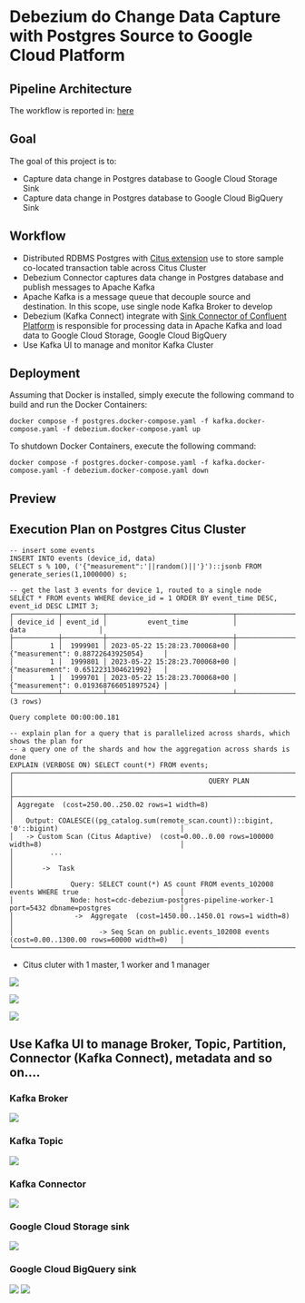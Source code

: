 # Debezium do Change Data Capture with Postgres Source to Google Cloud Platform

## Pipeline Architecture

The workflow is reported in: [here](https://app.diagrams.net/#G1Z49aNm1p2B1VoEbvWlsSvBCsZn95zdLD)

## Goal

The goal of this project is to:
-   Capture data change in Postgres database to Google Cloud Storage Sink
-   Capture data change in Postgres database to Google Cloud BigQuery Sink

## Workflow
-   Distributed RDBMS Postgres with [Citus extension](https://github.com/citusdata/citus) use to store sample co-located transaction table across Citus Cluster
-   Debezium Connector captures data change in Postgres database and publish messages to Apache Kafka
-   Apache Kafka is a message queue that decouple source and destination. In this scope, use single node Kafka Broker to develop
-   Debezium (Kafka Connect) integrate with [Sink Connector of Confluent Platform](https://docs.confluent.io/platform/current/connect/kafka_connectors.html) is responsible for processing data in Apache Kafka and load data to Google Cloud Storage, Google Cloud BigQuery
-   Use Kafka UI to manage and monitor Kafka Cluster

## Deployment

Assuming that Docker is installed, simply execute the following command to build and run the Docker Containers:

```
docker compose -f postgres.docker-compose.yaml -f kafka.docker-compose.yaml -f debezium.docker-compose.yaml up
```

To shutdown Docker Containers, execute the following command:

```
docker compose -f postgres.docker-compose.yaml -f kafka.docker-compose.yaml -f debezium.docker-compose.yaml down
```

## Preview
## Execution Plan on Postgres Citus Cluster
```
-- insert some events
INSERT INTO events (device_id, data)
SELECT s % 100, ('{"measurement":'||random()||'}')::jsonb FROM generate_series(1,1000000) s;

-- get the last 3 events for device 1, routed to a single node
SELECT * FROM events WHERE device_id = 1 ORDER BY event_time DESC, event_id DESC LIMIT 3;
┌───────────┬──────────┬───────────────────────────────┬───────────────────────────────────────┐
│ device_id │ event_id │          event_time           │                 data                  │
├───────────┼──────────┼───────────────────────────────┼───────────────────────────────────────┤
│         1 │  1999901 │ 2023-05-22 15:28:23.700068+00 │ {"measurement": 0.88722643925054}     │
│         1 │  1999801 │ 2023-05-22 15:28:23.700068+00 │ {"measurement": 0.6512231304621992}   │
│         1 │  1999701 │ 2023-05-22 15:28:23.700068+00 │ {"measurement": 0.019368766051897524} │
└───────────┴──────────┴───────────────────────────────┴───────────────────────────────────────┘
(3 rows)

Query complete 00:00:00.181

-- explain plan for a query that is parallelized across shards, which shows the plan for
-- a query one of the shards and how the aggregation across shards is done
EXPLAIN (VERBOSE ON) SELECT count(*) FROM events;
┌───────────────────────────────────────────────────────────────────────────────────────────────────────────┐
│                                                QUERY PLAN                                                 │
├───────────────────────────────────────────────────────────────────────────────────────────────────────────┤
│ Aggregate  (cost=250.00..250.02 rows=1 width=8)                                                           │
│   Output: COALESCE((pg_catalog.sum(remote_scan.count))::bigint, '0'::bigint)                              │
│   -> Custom Scan (Citus Adaptive)  (cost=0.00..0.00 rows=100000 width=8)                                  │
│         ...                                                                                               │
│       ->  Task                                                                                            │
│              Query: SELECT count(*) AS count FROM events_102008 events WHERE true                         │
│              Node: host=cdc-debezium-postgres-pipeline-worker-1 port=5432 dbname=postgres                 │
│               ->  Aggregate  (cost=1450.00..1450.01 rows=1 width=8)                                       │
│                     -> Seq Scan on public.events_102008 events  (cost=0.00..1300.00 rows=60000 width=0)   │
└───────────────────────────────────────────────────────────────────────────────────────────────────────────┘
```
- Citus cluter with 1 master, 1 worker and 1 manager

![](.github/.screenshot/pg-citus-3.png)

![](.github/.screenshot/pg-citus-1.png)

![](.github/.screenshot/pg-citus-2.png)

## Use Kafka UI to manage Broker, Topic, Partition, Connector (Kafka Connect), metadata and so on....
### Kafka Broker
![](.github/.screenshot/kafka-broker.png)

### Kafka Topic
![](.github/.screenshot/kafka-topic.png)

### Kafka Connector
![](.github/.screenshot/kafka-connector.png)

### Google Cloud Storage sink
![](.github/.screenshot/gcs-2.png)

### Google Cloud BigQuery sink
![](.github/.screenshot/bq-1.png)
![](.github/.screenshot/bq-2.png)
